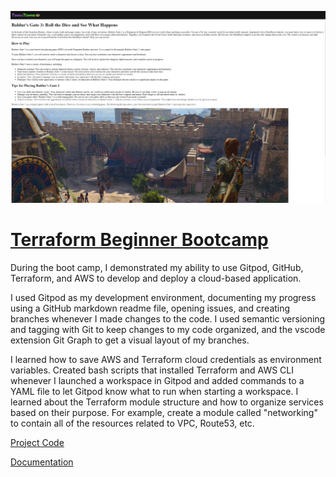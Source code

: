 ![placeholder image](../030/assets/tf.jpg)

# [Terraform Beginner Bootcamp](https://app.exampro.co/student/catalog/category/hashicorp)
 
During the boot camp, I demonstrated my ability to use Gitpod, GitHub, Terraform, and AWS to develop and deploy a cloud-based application.

I used Gitpod as my development environment, documenting my progress using a GitHub markdown readme file, opening issues, and creating branches whenever I made changes to the code. I used semantic versioning and tagging with Git to keep changes to my code organized, and the vscode extension Git Graph to get a visual layout of my branches.

I learned how to save AWS and Terraform cloud credentials as environment variables. Created bash scripts that installed Terraform and AWS CLI whenever I launched a workspace in Gitpod and added commands to a YAML file to let Gitpod know what to run when starting a workspace. I learned about the Terraform module structure and how to organize services based on their purpose. For example, create a module called "networking" to contain all of the resources related to VPC, Route53, etc.

[Project Code](https://github.com/ArtistYay/terraform-beginner-bootcamp-2023) 

[Documentation](https://github.com/ArtistYay/Terraform-Bootcamp-Documentation)
